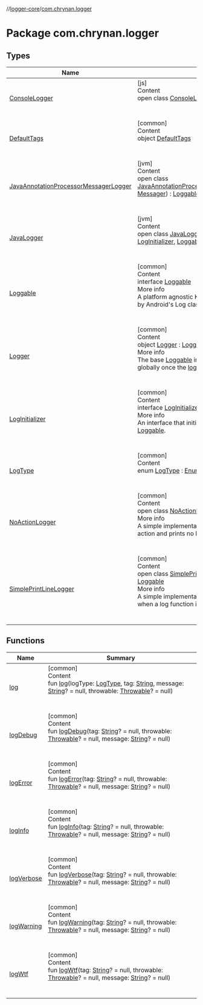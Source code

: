 //[logger-core](../../index.md)/[com.chrynan.logger](index.md)



# Package com.chrynan.logger  


## Types  
  
|  Name |  Summary | 
|---|---|
| <a name="com.chrynan.logger/ConsoleLogger///PointingToDeclaration/"></a>[ConsoleLogger](-console-logger/index.md)| <a name="com.chrynan.logger/ConsoleLogger///PointingToDeclaration/"></a>[js]  <br>Content  <br>open class [ConsoleLogger](-console-logger/index.md) : [LogInitializer](-log-initializer/index.md), [Loggable](-loggable/index.md)  <br><br><br>|
| <a name="com.chrynan.logger/DefaultTags///PointingToDeclaration/"></a>[DefaultTags](-default-tags/index.md)| <a name="com.chrynan.logger/DefaultTags///PointingToDeclaration/"></a>[common]  <br>Content  <br>object [DefaultTags](-default-tags/index.md)  <br><br><br>|
| <a name="com.chrynan.logger/JavaAnnotationProcessorMessagerLogger///PointingToDeclaration/"></a>[JavaAnnotationProcessorMessagerLogger](-java-annotation-processor-messager-logger/index.md)| <a name="com.chrynan.logger/JavaAnnotationProcessorMessagerLogger///PointingToDeclaration/"></a>[jvm]  <br>Content  <br>open class [JavaAnnotationProcessorMessagerLogger](-java-annotation-processor-messager-logger/index.md)(**messager**: [Messager](https://docs.oracle.com/javase/8/docs/api/javax/annotation/processing/Messager.html)) : [Loggable](-loggable/index.md), [LogInitializer](-log-initializer/index.md)  <br><br><br>|
| <a name="com.chrynan.logger/JavaLogger///PointingToDeclaration/"></a>[JavaLogger](-java-logger/index.md)| <a name="com.chrynan.logger/JavaLogger///PointingToDeclaration/"></a>[jvm]  <br>Content  <br>open class [JavaLogger](-java-logger/index.md)(**logger**: [Logger](https://docs.oracle.com/javase/8/docs/api/java/util/logging/Logger.html)) : [LogInitializer](-log-initializer/index.md), [Loggable](-loggable/index.md)  <br><br><br>|
| <a name="com.chrynan.logger/Loggable///PointingToDeclaration/"></a>[Loggable](-loggable/index.md)| <a name="com.chrynan.logger/Loggable///PointingToDeclaration/"></a>[common]  <br>Content  <br>interface [Loggable](-loggable/index.md)  <br>More info  <br>A platform agnostic Kotlin Logging interface inspired by Android's Log class.  <br><br><br>|
| <a name="com.chrynan.logger/Logger///PointingToDeclaration/"></a>[Logger](-logger/index.md)| <a name="com.chrynan.logger/Logger///PointingToDeclaration/"></a>[common]  <br>Content  <br>object [Logger](-logger/index.md) : [Loggable](-loggable/index.md)  <br>More info  <br>The base [Loggable](-loggable/index.md) implementation that can be used globally once the [loggable](-logger/loggable.md) property is set.  <br><br><br>|
| <a name="com.chrynan.logger/LogInitializer///PointingToDeclaration/"></a>[LogInitializer](-log-initializer/index.md)| <a name="com.chrynan.logger/LogInitializer///PointingToDeclaration/"></a>[common]  <br>Content  <br>interface [LogInitializer](-log-initializer/index.md)  <br>More info  <br>An interface that initializes an implementation of [Loggable](-loggable/index.md).  <br><br><br>|
| <a name="com.chrynan.logger/LogType///PointingToDeclaration/"></a>[LogType](-log-type/index.md)| <a name="com.chrynan.logger/LogType///PointingToDeclaration/"></a>[common]  <br>Content  <br>enum [LogType](-log-type/index.md) : [Enum](https://kotlinlang.org/api/latest/jvm/stdlib/kotlin/-enum/index.html)<[LogType](-log-type/index.md)>   <br><br><br>|
| <a name="com.chrynan.logger/NoActionLogger///PointingToDeclaration/"></a>[NoActionLogger](-no-action-logger/index.md)| <a name="com.chrynan.logger/NoActionLogger///PointingToDeclaration/"></a>[common]  <br>Content  <br>open class [NoActionLogger](-no-action-logger/index.md) : [LogInitializer](-log-initializer/index.md), [Loggable](-loggable/index.md)  <br>More info  <br>A simple implementation of [Loggable](-loggable/index.md) that performs no action and prints no log when a function is called.  <br><br><br>|
| <a name="com.chrynan.logger/SimplePrintLineLogger///PointingToDeclaration/"></a>[SimplePrintLineLogger](-simple-print-line-logger/index.md)| <a name="com.chrynan.logger/SimplePrintLineLogger///PointingToDeclaration/"></a>[common]  <br>Content  <br>open class [SimplePrintLineLogger](-simple-print-line-logger/index.md) : [LogInitializer](-log-initializer/index.md), [Loggable](-loggable/index.md)  <br>More info  <br>A simple implementation of [Loggable](-loggable/index.md) that calls [println](https://kotlinlang.org/api/latest/jvm/stdlib/kotlin.io/index.html) when a log function is called.  <br><br><br>|


## Functions  
  
|  Name |  Summary | 
|---|---|
| <a name="com.chrynan.logger//log/#com.chrynan.logger.LogType#kotlin.String#kotlin.String?#kotlin.Throwable?/PointingToDeclaration/"></a>[log](log.md)| <a name="com.chrynan.logger//log/#com.chrynan.logger.LogType#kotlin.String#kotlin.String?#kotlin.Throwable?/PointingToDeclaration/"></a>[common]  <br>Content  <br>fun [log](log.md)(logType: [LogType](-log-type/index.md), tag: [String](https://kotlinlang.org/api/latest/jvm/stdlib/kotlin/-string/index.html), message: [String](https://kotlinlang.org/api/latest/jvm/stdlib/kotlin/-string/index.html)? = null, throwable: [Throwable](https://kotlinlang.org/api/latest/jvm/stdlib/kotlin/-throwable/index.html)? = null)  <br><br><br>|
| <a name="com.chrynan.logger//logDebug/#kotlin.String?#kotlin.Throwable?#kotlin.String?/PointingToDeclaration/"></a>[logDebug](log-debug.md)| <a name="com.chrynan.logger//logDebug/#kotlin.String?#kotlin.Throwable?#kotlin.String?/PointingToDeclaration/"></a>[common]  <br>Content  <br>fun [logDebug](log-debug.md)(tag: [String](https://kotlinlang.org/api/latest/jvm/stdlib/kotlin/-string/index.html)? = null, throwable: [Throwable](https://kotlinlang.org/api/latest/jvm/stdlib/kotlin/-throwable/index.html)? = null, message: [String](https://kotlinlang.org/api/latest/jvm/stdlib/kotlin/-string/index.html)? = null)  <br><br><br>|
| <a name="com.chrynan.logger//logError/#kotlin.String?#kotlin.Throwable?#kotlin.String?/PointingToDeclaration/"></a>[logError](log-error.md)| <a name="com.chrynan.logger//logError/#kotlin.String?#kotlin.Throwable?#kotlin.String?/PointingToDeclaration/"></a>[common]  <br>Content  <br>fun [logError](log-error.md)(tag: [String](https://kotlinlang.org/api/latest/jvm/stdlib/kotlin/-string/index.html)? = null, throwable: [Throwable](https://kotlinlang.org/api/latest/jvm/stdlib/kotlin/-throwable/index.html)? = null, message: [String](https://kotlinlang.org/api/latest/jvm/stdlib/kotlin/-string/index.html)? = null)  <br><br><br>|
| <a name="com.chrynan.logger//logInfo/#kotlin.String?#kotlin.Throwable?#kotlin.String?/PointingToDeclaration/"></a>[logInfo](log-info.md)| <a name="com.chrynan.logger//logInfo/#kotlin.String?#kotlin.Throwable?#kotlin.String?/PointingToDeclaration/"></a>[common]  <br>Content  <br>fun [logInfo](log-info.md)(tag: [String](https://kotlinlang.org/api/latest/jvm/stdlib/kotlin/-string/index.html)? = null, throwable: [Throwable](https://kotlinlang.org/api/latest/jvm/stdlib/kotlin/-throwable/index.html)? = null, message: [String](https://kotlinlang.org/api/latest/jvm/stdlib/kotlin/-string/index.html)? = null)  <br><br><br>|
| <a name="com.chrynan.logger//logVerbose/#kotlin.String?#kotlin.Throwable?#kotlin.String?/PointingToDeclaration/"></a>[logVerbose](log-verbose.md)| <a name="com.chrynan.logger//logVerbose/#kotlin.String?#kotlin.Throwable?#kotlin.String?/PointingToDeclaration/"></a>[common]  <br>Content  <br>fun [logVerbose](log-verbose.md)(tag: [String](https://kotlinlang.org/api/latest/jvm/stdlib/kotlin/-string/index.html)? = null, throwable: [Throwable](https://kotlinlang.org/api/latest/jvm/stdlib/kotlin/-throwable/index.html)? = null, message: [String](https://kotlinlang.org/api/latest/jvm/stdlib/kotlin/-string/index.html)? = null)  <br><br><br>|
| <a name="com.chrynan.logger//logWarning/#kotlin.String?#kotlin.Throwable?#kotlin.String?/PointingToDeclaration/"></a>[logWarning](log-warning.md)| <a name="com.chrynan.logger//logWarning/#kotlin.String?#kotlin.Throwable?#kotlin.String?/PointingToDeclaration/"></a>[common]  <br>Content  <br>fun [logWarning](log-warning.md)(tag: [String](https://kotlinlang.org/api/latest/jvm/stdlib/kotlin/-string/index.html)? = null, throwable: [Throwable](https://kotlinlang.org/api/latest/jvm/stdlib/kotlin/-throwable/index.html)? = null, message: [String](https://kotlinlang.org/api/latest/jvm/stdlib/kotlin/-string/index.html)? = null)  <br><br><br>|
| <a name="com.chrynan.logger//logWtf/#kotlin.String?#kotlin.Throwable?#kotlin.String?/PointingToDeclaration/"></a>[logWtf](log-wtf.md)| <a name="com.chrynan.logger//logWtf/#kotlin.String?#kotlin.Throwable?#kotlin.String?/PointingToDeclaration/"></a>[common]  <br>Content  <br>fun [logWtf](log-wtf.md)(tag: [String](https://kotlinlang.org/api/latest/jvm/stdlib/kotlin/-string/index.html)? = null, throwable: [Throwable](https://kotlinlang.org/api/latest/jvm/stdlib/kotlin/-throwable/index.html)? = null, message: [String](https://kotlinlang.org/api/latest/jvm/stdlib/kotlin/-string/index.html)? = null)  <br><br><br>|

